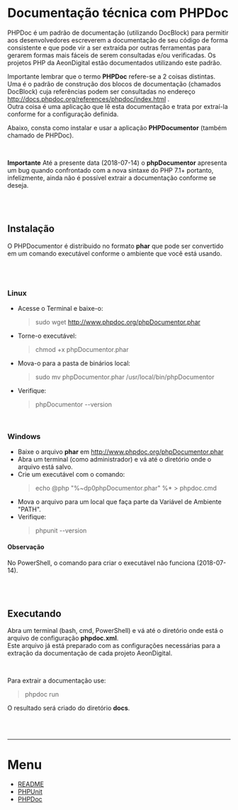  Documentação técnica com PHPDoc
=================================

PHPDoc é um padrão de documentação (utilizando DocBlock) para permitir aos desenvolvedores escreverem a documentação de seu código de forma consistente e que pode vir a ser extraída por outras ferramentas para gerarem formas mais fáceis de serem consultadas e/ou verificadas.
Os projetos PHP da AeonDigital estão documentados utilizando este padrão.  

Importante lembrar que o termo **PHPDoc** refere-se a 2 coisas distintas.  
Uma é o padrão de construção dos blocos de documentação (chamados DocBlock) cuja referências podem ser consultadas no endereço http://docs.phpdoc.org/references/phpdoc/index.html .  
Outra coisa é uma aplicação que lê esta documentação e trata por extraí-la conforme for a configuração definida.

Abaixo, consta como instalar e usar a aplicação **PHPDocumentor** (também chamado de PHPDoc).  

&nbsp;  

**Importante**
Até a presente data (2018-07-14) o **phpDocumentor** apresenta um bug quando confrontado com a nova sintaxe do PHP 7.1+ portanto, infelizmente, ainda não é possível extrair a documentação conforme se deseja.  


&nbsp;  
&nbsp;  


## Instalação
O PHPDocumentor é distribuido no formato **phar** que pode ser convertido em um comando executável conforme o ambiente que você está usando.  


&nbsp;  
&nbsp;  


### Linux

  - Acesse o Terminal e baixe-o:
    > sudo wget http://www.phpdoc.org/phpDocumentor.phar
  - Torne-o executável:
    > chmod +x phpDocumentor.phar
  - Mova-o para a pasta de binários local:
    > sudo mv phpDocumentor.phar /usr/local/bin/phpDocumentor
  - Verifique:
    > phpDocumentor --version

&nbsp;  

### Windows

  - Baixe o arquivo **phar** em http://www.phpdoc.org/phpDocumentor.phar
  - Abra um terminal (como administrador) e vá até o diretório onde o arquivo está salvo.
  - Crie um executável com o comando:
    > echo @php "%~dp0phpDocumentor.phar" %* > phpdoc.cmd
  - Mova o arquivo para um local que faça parte da Variável de Ambiente "PATH".
  - Verifique:
    > phpunit --version

#### Observação
  No PowerShell, o comando para criar o executável não funciona (2018-07-14).


&nbsp;  
&nbsp;  


## Executando
Abra um terminal (bash, cmd, PowerShell) e vá até o diretório onde está o arquivo de configuração **phpdoc.xml**.  
Este arquivo já está preparado com as configurações necessárias para a extração da documentação de cada projeto AeonDigital.  

&nbsp;  

Para extrair a documentação use:
> phpdoc run  

O resultado será criado do diretório **docs**.


&nbsp;  
&nbsp;  

_______________________________________________________________________________________________________________________

# Menu
  - [README](../README.md)
  - [PHPUnit](../tests/phpunit.md)
  - [PHPDoc](../docs/phpdoc.md)
